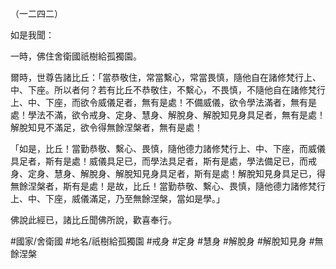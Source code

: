（一二四二）

如是我聞：

一時，佛住舍衛國祇樹給孤獨園。

爾時，世尊告諸比丘：「當恭敬住，常當繫心，常當畏慎，隨他自在諸修梵行上、中、下座。所以者何？若有比丘不恭敬住，不繫心，不畏慎，不隨他自在諸修梵行上、中、下座，而欲令威儀足者，無有是處！不備威儀，欲令學法滿者，無有是處！學法不滿，欲令戒身、定身、慧身、解脫身、解脫知見身具足者，無有是處！解脫知見不滿足，欲令得無餘涅槃者，無有是處！

「如是，比丘！當勤恭敬、繫心、畏慎，隨他德力諸修梵行上、中、下座，而威儀具足者，斯有是處！威儀具足已，而學法具足者，斯有是處，學法備足已，而戒身、定身、慧身、解脫身、解脫知見身具足者，斯有是處！解脫知見身具足已，得無餘涅槃者，斯有是處！是故，比丘！當勤恭敬、繫心、畏慎，隨他德力諸修梵行上、中、下座，威儀滿足，乃至無餘涅槃，當如是學。」

佛說此經已，諸比丘聞佛所說，歡喜奉行。

#國家/舍衛國
#地名/祇樹給孤獨園
#戒身
#定身
#慧身
#解脫身
#解脫知見身
#無餘涅槃
